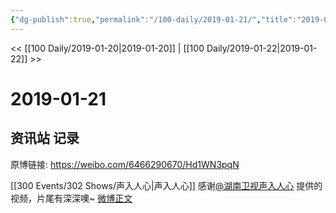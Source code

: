 ```yaml
---
{"dg-publish":true,"permalink":"/100-daily/2019-01-21/","title":"2019-01-21"}
---
```



<< [[100 Daily/2019-01-20\|2019-01-20]] | [[100 Daily/2019-01-22\|2019-01-22]] >>

# 2019-01-21

## 资讯站 记录

原博链接: https://weibo.com/6466290670/Hd1WN3pqN

[[300 Events/302 Shows/声入人心\|声入人心]]
感谢[@湖南卫视声入人心](https://weibo.com/n/%E6%B9%96%E5%8D%97%E5%8D%AB%E8%A7%86%E5%A3%B0%E5%85%A5%E4%BA%BA%E5%BF%83) 提供的视频，片尾有深深噢~
[微博正文](https://weibo.com/detail/4330865335399054)
